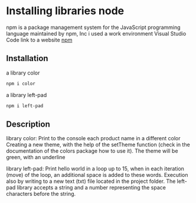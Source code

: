 # Installing libraries node
npm is a package management system for the JavaScript programming language maintained by npm, Inc
i  used a work environment  Visual Studio Code 
link to a website [npm](https://www.npmjs.com/)

## Installation

a library color
```bash
npm i color
```
a library left-pad

```bash
npm i left-pad
```
## Description
library color:
 Print to the console each product name in a different color
Creating a new theme, with the help of the setTheme function
(check in the documentation of the colors package how to use it).
The theme will be green, with an underline

library left-pad:
 Print hello world in a loop up to 15, 
 when in each iteration (move) of the loop, an additional space is added to these words.
 Execution also by writing to a new text (txt) file located in the project folder.
 The left-pad library accepts a string and a number representing the space characters before the string.

